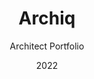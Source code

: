 ---
  id: 4
  date: "2022"
  title: "Archiq"
  subtitle: "Architect Portfolio"
  description: "A services architecture landing page is built on React to provide an effective and user-friendly design that delivers valuable assistance for businesses."
  techs: ["GATSBY", "TAILWIND CSS", "COSMICJS", "NETLIFY"]
  image:
    src: "/images/archiq.jpg"
    alt: "archiq architect design"
    width: 1374
    height: 738
  link: "https://archiq-design.netlify.app"
---